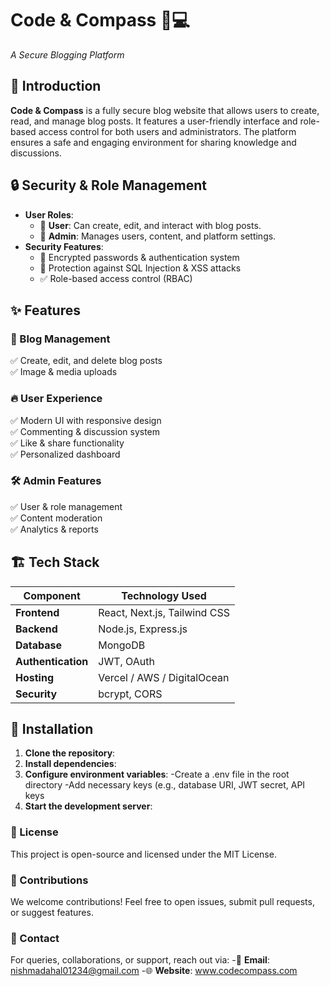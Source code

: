 # Code & Compass 🧭💻
*A Secure Blogging Platform*
## 🌟 Introduction 
**Code & Compass** is a fully secure blog website that allows users to create, read, and manage blog posts. It features a user-friendly interface and role-based access control for both users and administrators. The platform ensures a safe and engaging environment for sharing knowledge and discussions.
## 🔒 Security & Role Management 
- **User Roles**:  
  - 👤 **User**: Can create, edit, and interact with blog posts.  
  - 🔧 **Admin**: Manages users, content, and platform settings.
- **Security Features**:  
  - 🔐 Encrypted passwords & authentication system  
  - 🚫 Protection against SQL Injection & XSS attacks  
  - ✅ Role-based access control (RBAC)
## ✨ Features  
### 📖 Blog Management  
✅ Create, edit, and delete blog posts    
✅ Image & media uploads  
### 🔥 User Experience  
✅ Modern UI with responsive design  
✅ Commenting & discussion system  
✅ Like & share functionality  
✅ Personalized dashboard 
### 🛠️ Admin Features  
✅ User & role management  
✅ Content moderation  
✅ Analytics & reports 
## 🏗️ Tech Stack  
| Component   | Technology Used |
|-------------|----------------|
| **Frontend**  | React, Next.js, Tailwind CSS |
| **Backend**   | Node.js, Express.js |
| **Database**  | MongoDB |
| **Authentication** | JWT, OAuth |
| **Hosting**   | Vercel / AWS / DigitalOcean |
| **Security**  | bcrypt, CORS |
## 🚀 Installation 
1. **Clone the repository**:
2. **Install dependencies**:
3. **Configure environment variables**:
   -Create a .env file in the root directory
   -Add necessary keys (e.g., database URI, JWT secret, API keys
4. **Start the development server**:
### 📜 License
This project is open-source and licensed under the MIT License.
### 🙌 Contributions
We welcome contributions! Feel free to open issues, submit pull requests, or suggest features.
### 📧 Contact
For queries, collaborations, or support, reach out via:
-📩 **Email**: nishmadahal01234@gmail.com
-🌐 **Website**: www.codecompass.com


